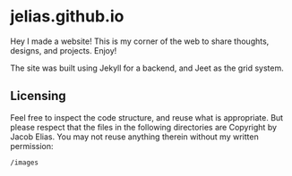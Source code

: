jelias.github.io
================

Hey I made a website! This is my corner of the web to share thoughts, designs, and projects. Enjoy!

The site was built using Jekyll for a backend, and Jeet as the grid system.

## Licensing

Feel free to inspect the code structure, and reuse what is appropriate. But please respect that the files in the following directories are Copyright by Jacob Elias. You may not reuse anything therein without my written permission:

    /images
